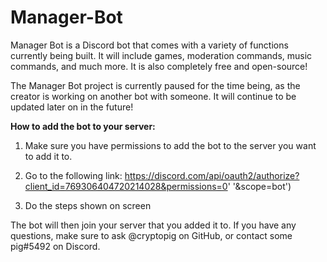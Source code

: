 # Manager-Bot
Manager Bot is a Discord bot that comes with a variety of functions currently being built. It will include games, moderation commands, music commands, and much more. It is also completely free and open-source!

The Manager Bot project is currently paused for the time being, as the creator is working on another bot with someone. It will continue to be updated later on in the future!

**How to add the bot to your server:**

1. Make sure you have permissions to add the bot to the server you want to add it to.

2. Go to the following link: https://discord.com/api/oauth2/authorize?client_id=769306404720214028&permissions=0'
        '&scope=bot')

3. Do the steps shown on screen

The bot will then join your server that you added it to. If you have any questions, make sure to ask @cryptopig on GitHub, or contact some pig#5492 on Discord. 
